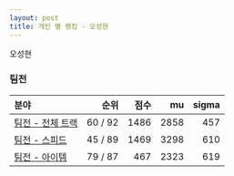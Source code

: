```yaml
---
layout: post
title: 개인 별 랭킹 - 오성현
---
```


오성현


### 팀전

| 분야 | 순위 | 점수 | mu | sigma |
|:---|---:|---:|---:|---:|
| [팀전 - 전체 트랙](../team-full) | 60 / 92 | 1486 | 2858 | 457 |
| [팀전 - 스피드](../team-speed) | 45 / 89 | 1469 | 3298 | 610 |
| [팀전 - 아이템](../team-item) | 79 / 87 | 467 | 2323 | 619 |

